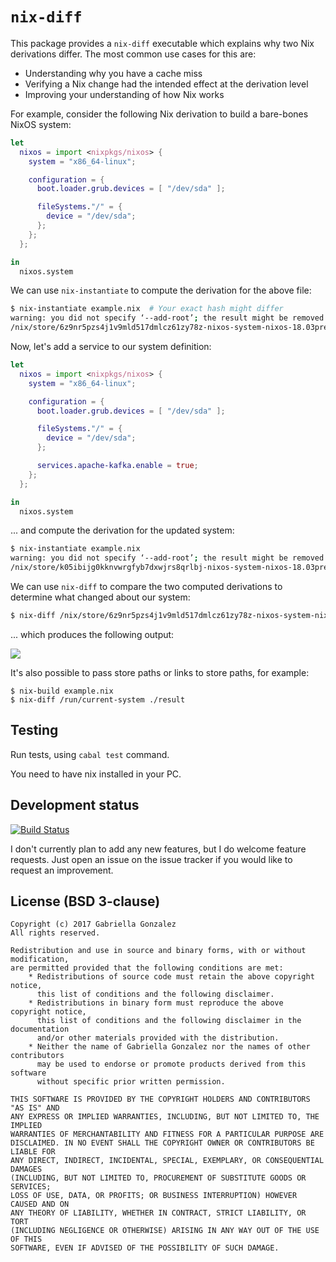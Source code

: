 # `nix-diff`

This package provides a `nix-diff` executable which explains why two Nix
derivations differ.  The most common use cases for this are:

* Understanding why you have a cache miss
* Verifying a Nix change had the intended effect at the derivation level
* Improving your understanding of how Nix works

For example, consider the following Nix derivation to build a bare-bones NixOS
system:

```nix
let
  nixos = import <nixpkgs/nixos> {
    system = "x86_64-linux";

    configuration = {
      boot.loader.grub.devices = [ "/dev/sda" ];

      fileSystems."/" = {
        device = "/dev/sda";
      };
    };
  };

in
  nixos.system
```

We can use `nix-instantiate` to compute the derivation for the above file:

```bash
$ nix-instantiate example.nix  # Your exact hash might differ
warning: you did not specify ‘--add-root’; the result might be removed by the garbage collector
/nix/store/6z9nr5pzs4j1v9mld517dmlcz61zy78z-nixos-system-nixos-18.03pre119245.5cfd049a03.drv
```

Now, let's add a service to our system definition:

```nix
let
  nixos = import <nixpkgs/nixos> {
    system = "x86_64-linux";

    configuration = {
      boot.loader.grub.devices = [ "/dev/sda" ];

      fileSystems."/" = {
        device = "/dev/sda";
      };

      services.apache-kafka.enable = true;
    };
  };

in
  nixos.system
```

... and compute the derivation for the updated system:

```bash
$ nix-instantiate example.nix
warning: you did not specify ‘--add-root’; the result might be removed by the garbage collector
/nix/store/k05ibijg0kknvwrgfyb7dxwjrs8qrlbj-nixos-system-nixos-18.03pre119245.5cfd049a03.drv
```

We can use `nix-diff` to compare the two computed derivations to determine what
changed about our system:

```bash
$ nix-diff /nix/store/6z9nr5pzs4j1v9mld517dmlcz61zy78z-nixos-system-nixos-18.03pre119245.5cfd049a03.drv /nix/store/k05ibijg0kknvwrgfyb7dxwjrs8qrlbj-nixos-system-nixos-18.03pre119245.5cfd049a03.drv
```

... which produces the following output:

![](https://i.imgur.com/KUB4rXx.png)

It's also possible to pass store paths or links to store paths, for example:

```ShellSession
$ nix-build example.nix
$ nix-diff /run/current-system ./result
```
## Testing

Run tests, using `cabal test` command.

You need to have nix installed in your PC.

## Development status

[![Build Status](https://travis-ci.org/Gabriella439/nix-diff.png)](https://travis-ci.org/Gabriella439/nix-diff)

I don't currently plan to add any new features, but I do welcome feature
requests.  Just open an issue on the issue tracker if you would like to request
an improvement.

## License (BSD 3-clause)

    Copyright (c) 2017 Gabriella Gonzalez
    All rights reserved.

    Redistribution and use in source and binary forms, with or without modification,
    are permitted provided that the following conditions are met:
        * Redistributions of source code must retain the above copyright notice,
          this list of conditions and the following disclaimer.
        * Redistributions in binary form must reproduce the above copyright notice,
          this list of conditions and the following disclaimer in the documentation
          and/or other materials provided with the distribution.
        * Neither the name of Gabriella Gonzalez nor the names of other contributors
          may be used to endorse or promote products derived from this software
          without specific prior written permission.

    THIS SOFTWARE IS PROVIDED BY THE COPYRIGHT HOLDERS AND CONTRIBUTORS "AS IS" AND
    ANY EXPRESS OR IMPLIED WARRANTIES, INCLUDING, BUT NOT LIMITED TO, THE IMPLIED
    WARRANTIES OF MERCHANTABILITY AND FITNESS FOR A PARTICULAR PURPOSE ARE
    DISCLAIMED. IN NO EVENT SHALL THE COPYRIGHT OWNER OR CONTRIBUTORS BE LIABLE FOR
    ANY DIRECT, INDIRECT, INCIDENTAL, SPECIAL, EXEMPLARY, OR CONSEQUENTIAL DAMAGES
    (INCLUDING, BUT NOT LIMITED TO, PROCUREMENT OF SUBSTITUTE GOODS OR SERVICES;
    LOSS OF USE, DATA, OR PROFITS; OR BUSINESS INTERRUPTION) HOWEVER CAUSED AND ON
    ANY THEORY OF LIABILITY, WHETHER IN CONTRACT, STRICT LIABILITY, OR TORT
    (INCLUDING NEGLIGENCE OR OTHERWISE) ARISING IN ANY WAY OUT OF THE USE OF THIS
    SOFTWARE, EVEN IF ADVISED OF THE POSSIBILITY OF SUCH DAMAGE.
